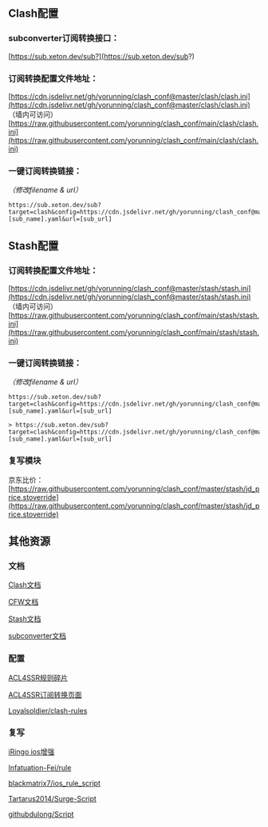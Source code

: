 ## Clash配置

### subconverter订阅转换接口：
[https://sub.xeton.dev/sub?](https://sub.xeton.dev/sub?)

### 订阅转换配置文件地址：
[https://cdn.jsdelivr.net/gh/yorunning/clash_conf@master/clash/clash.ini](https://cdn.jsdelivr.net/gh/yorunning/clash_conf@master/clash/clash.ini) （墙内可访问）
[https://raw.githubusercontent.com/yorunning/clash_conf/main/clash/clash.ini](https://raw.githubusercontent.com/yorunning/clash_conf/main/clash/clash.ini)

### 一键订阅转换链接：
*（修改filename & url）*
```
https://sub.xeton.dev/sub?target=clash&config=https://cdn.jsdelivr.net/gh/yorunning/clash_conf@master/clash/clash.ini&emoji=true&filename=[sub_name].yaml&url=[sub_url]
```

## Stash配置

### 订阅转换配置文件地址：
[https://cdn.jsdelivr.net/gh/yorunning/clash_conf@master/stash/stash.ini](https://cdn.jsdelivr.net/gh/yorunning/clash_conf@master/stash/stash.ini) （墙内可访问）
[https://raw.githubusercontent.com/yorunning/clash_conf/main/stash/stash.ini](https://raw.githubusercontent.com/yorunning/clash_conf/main/stash/stash.ini)

### 一键订阅转换链接：
*（修改filename & url）*
```
https://sub.xeton.dev/sub?target=clash&config=https://cdn.jsdelivr.net/gh/yorunning/clash_conf@master/stash/stash.ini&emoji=true&filename=[sub_name].yaml&url=[sub_url]
```

```
> https://sub.xeton.dev/sub?target=clash&config=https://cdn.jsdelivr.net/gh/yorunning/clash_conf@master/stash/stash.ini&emoji=true&filename=[sub_name].yaml&url=[sub_url]
```

### 复写模块
京东比价：[https://raw.githubusercontent.com/yorunning/clash_conf/master/stash/jd_price.stoverride](https://raw.githubusercontent.com/yorunning/clash_conf/master/stash/jd_price.stoverride)

## 其他资源

### 文档
[Clash文档](https://lancellc.gitbook.io/clash/)

[CFW文档](https://docs.cfw.lbyczf.com/)

[Stash文档](https://stash.wiki/)

[subconverter文档](https://github.com/tindy2013/subconverter/blob/master/README-cn.md)

### 配置
[ACL4SSR规则碎片](https://github.com/ACL4SSR/ACL4SSR/tree/master/Clash)

[ACL4SSR订阅转换页面](https://acl4ssr-sub.github.io/)

[Loyalsoldier/clash-rules](https://github.com/Loyalsoldier/clash-rules)

### 复写
[iRingo ios增强](https://github.com/VirgilClyne/iRingo)

[Infatuation-Fei/rule](https://github.com/Infatuation-Fei/rule)

[blackmatrix7/ios_rule_script](https://github.com/blackmatrix7/ios_rule_script)

[Tartarus2014/Surge-Script](https://github.com/Tartarus2014/Surge-Script)

[githubdulong/Script](https://github.com/githubdulong/Script)
